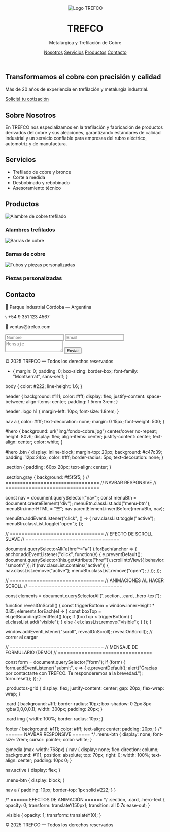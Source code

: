 <!DOCTYPE html>
<html lang="es">
<head>
  <meta charset="UTF-8" />
  <meta name="viewport" content="width=device-width, initial-scale=1.0" />
  <title>TREFCO - Metalúrgica y Trefilación de Cobre</title>
  <link rel="stylesheet" href="style.css" />
</head>
<body>
  <header>
    <div class="logo">
      <img src="img/logo.png" alt="Logo TREFCO" />
      <h1>TREFCO</h1>
      <p>Metalúrgica y Trefilación de Cobre</p>
    </div>
    <nav>
      <a href="#nosotros">Nosotros</a>
      <a href="#servicios">Servicios</a>
      <a href="#productos">Productos</a>
      <a href="#contacto">Contacto</a>
    </nav>
  </header>

  <section id="hero">
    <div class="hero-text">
      <h2>Transformamos el cobre con precisión y calidad</h2>
      <p>Más de 20 años de experiencia en trefilación y metalurgia industrial.</p>
      <a href="#contacto" class="btn">Solicitá tu cotización</a>
    </div>
  </section>

  <section id="nosotros" class="section">
    <h2>Sobre Nosotros</h2>
    <p>En TREFCO nos especializamos en la trefilación y fabricación de productos derivados del cobre y sus aleaciones, garantizando estándares de calidad industrial y un servicio confiable para empresas del rubro eléctrico, automotriz y de manufactura.</p>
  </section>

  <section id="servicios" class="section gray">
    <h2>Servicios</h2>
    <ul>
      <li>Trefilado de cobre y bronce</li>
      <li>Corte a medida</li>
      <li>Desbobinado y rebobinado</li>
      <li>Asesoramiento técnico</li>
    </ul>
  </section>

  <section id="productos" class="section">
    <h2>Productos</h2>
    <div class="productos-grid">
      <div class="card">
        <img src="img/cobre1.jpg" alt="Alambre de cobre trefilado">
        <h3>Alambres trefilados</h3>
      </div>
      <div class="card">
        <img src="img/cobre2.jpg" alt="Barras de cobre">
        <h3>Barras de cobre</h3>
      </div>
      <div class="card">
        <img src="img/cobre3.jpg" alt="Tubos y piezas personalizadas">
        <h3>Piezas personalizadas</h3>
      </div>
    </div>
  </section>

  <section id="contacto" class="section gray">
    <h2>Contacto</h2>
    <p>📍 Parque Industrial Córdoba — Argentina</p>
    <p>📞 +54 9 351 123 4567</p>
    <p>📧 ventas@trefco.com</p>
    <form>
      <input type="text" placeholder="Nombre" required>
      <input type="email" placeholder="Email" required>
      <textarea placeholder="Mensaje"></textarea>
      <button type="submit">Enviar</button>
    </form>
  </section>

  <footer>
    <p>© 2025 TREFCO — Todos los derechos reservados</p>
  </footer>
</body>
</html>

* {
  margin: 0;
  padding: 0;
  box-sizing: border-box;
  font-family: "Montserrat", sans-serif;
}

body {
  color: #222;
  line-height: 1.6;
}

header {
  background: #111;
  color: #fff;
  display: flex;
  justify-content: space-between;
  align-items: center;
  padding: 1.5rem 3rem;
}

header .logo h1 {
  margin-left: 10px;
  font-size: 1.8rem;
}

nav a {
  color: #fff;
  text-decoration: none;
  margin: 0 15px;
  font-weight: 500;
}

#hero {
  background: url("img/fondo-cobre.jpg") center/cover no-repeat;
  height: 80vh;
  display: flex;
  align-items: center;
  justify-content: center;
  text-align: center;
  color: white;
}

#hero .btn {
  display: inline-block;
  margin-top: 20px;
  background: #c47c39;
  padding: 12px 24px;
  color: #fff;
  border-radius: 5px;
  text-decoration: none;
}

.section {
  padding: 60px 20px;
  text-align: center;
}

.section.gray {
  background: #f5f5f5;
}
// ================================
// NAVBAR RESPONSIVE
// ================================

const nav = document.querySelector("nav");
const menuBtn = document.createElement("div");
menuBtn.classList.add("menu-btn");
menuBtn.innerHTML = "☰";
nav.parentElement.insertBefore(menuBtn, nav);

menuBtn.addEventListener("click", () => {
  nav.classList.toggle("active");
  menuBtn.classList.toggle("open");
});

// ================================
// EFECTO DE SCROLL SUAVE
// ================================

document.querySelectorAll('a[href^="#"]').forEach(anchor => {
  anchor.addEventListener("click", function(e) {
    e.preventDefault();
    document.querySelector(this.getAttribute("href")).scrollIntoView({
      behavior: "smooth"
    });
    if (nav.classList.contains("active")) {
      nav.classList.remove("active");
      menuBtn.classList.remove("open");
    }
  });
});

// ================================
// ANIMACIONES AL HACER SCROLL
// ================================

const elements = document.querySelectorAll(".section, .card, .hero-text");

function revealOnScroll() {
  const triggerBottom = window.innerHeight * 0.85;
  elements.forEach(el => {
    const boxTop = el.getBoundingClientRect().top;
    if (boxTop < triggerBottom) {
      el.classList.add("visible");
    } else {
      el.classList.remove("visible");
    }
  });
}

window.addEventListener("scroll", revealOnScroll);
revealOnScroll(); // correr al cargar

// ================================
// MENSAJE DE FORMULARIO (DEMO)
// ================================

const form = document.querySelector("form");
if (form) {
  form.addEventListener("submit", e => {
    e.preventDefault();
    alert("Gracias por contactarte con TREFCO. Te responderemos a la brevedad.");
    form.reset();
  });
}


.productos-grid {
  display: flex;
  justify-content: center;
  gap: 20px;
  flex-wrap: wrap;
}

.card {
  background: #fff;
  border-radius: 10px;
  box-shadow: 0 2px 8px rgba(0,0,0,0.1);
  width: 300px;
  padding: 20px;
}

.card img {
  width: 100%;
  border-radius: 10px;
}

footer {
  background: #111;
  color: #fff;
  text-align: center;
  padding: 20px;
}
/* ====== NAVBAR RESPONSIVE ====== */
.menu-btn {
  display: none;
  font-size: 2rem;
  cursor: pointer;
  color: white;
}

@media (max-width: 768px) {
  nav {
    display: none;
    flex-direction: column;
    background: #111;
    position: absolute;
    top: 70px;
    right: 0;
    width: 100%;
    text-align: center;
    padding: 10px 0;
  }

  nav.active {
    display: flex;
  }

  .menu-btn {
    display: block;
  }

  nav a {
    padding: 10px;
    border-top: 1px solid #222;
  }
}

/* ====== EFECTOS DE ANIMACIÓN ====== */
.section, .card, .hero-text {
  opacity: 0;
  transform: translateY(50px);
  transition: all 0.7s ease-out;
}

.visible {
  opacity: 1;
  transform: translateY(0);
}

<script src="script.js"></script>

  <footer>
    <p>© 2025 TREFCO — Todos los derechos reservados</p>
  </footer>

  <script src="script.js"></script>
</body>
</html>


  
     


